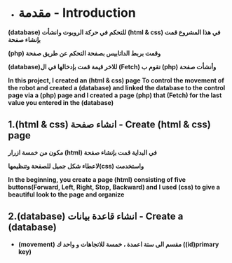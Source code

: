 * # مقدمة - Introduction

**(database) للتحكم في حركة الروبوت وانشأت (html & css) في هذا المشروع قمت بإنشاء صفحة**

**(php) وقمت بربط الداتابيس بصفحة التحكم عن طريق صفحة**

**(database)للاخر قيمة قمت بإدخالها في ال (Fetch) تقوم ب (php) وأنشأت صفحة**

**In this project, I created an (html & css) page To control the movement of the robot and created a (database) and linked the database to the control page via a (php) page and I created a page (php) that (Fetch) for the last value you entered in the (database)**

## 1.(html & css) انشاء صفحة - Create (html & css) page

**مكون من خمسة ازرار  (html) في البداية قمت بإنشاء صفحة**

**لاعطاء شكل جميل للصفحة وتنظيمها(css) واستخدمت**

**In the beginning, you create a page (html) consisting of five buttons(Forward, Left, Right, Stop, Backward) and I used (css) to give a beautiful look to the page and organize**

## 2.(database) انشاء قاعدة بيانات - Create a (database)

* **(movement) مقسم الى ستة اعمدة ، خمسة للاتجاهات و واحد ك ((id)primary key)**

